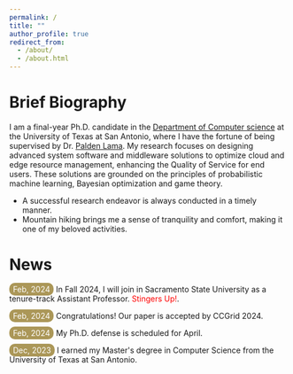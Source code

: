 ```yaml
---
permalink: /
title: ""
author_profile: true
redirect_from: 
  - /about/
  - /about.html
---
```

Brief Biography
====
I am a final-year Ph.D. candidate in the [Department of Computer science](https://cs.utsa.edu/) at the University of Texas at San Antonio, where I have the fortune of being supervised by Dr. [Palden Lama](http://www.cs.utsa.edu/~plama/). My research focuses on designing advanced system software and middleware solutions to optimize cloud and edge resource management, enhancing the Quality of Service for end users. These solutions are grounded on the principles of probabilistic machine learning, Bayesian optimization and game theory.

* A successful research endeavor is always conducted in a timely manner.
* Mountain hiking brings me a sense of tranquility and comfort, making it one of my beloved activities.


News
====

<span style="padding: 2pt 5pt; border-radius: 10px; color: white; background-color: #AB9758;">Feb, 2024</span> In Fall 2024, I will join in Sacramento State University as a tenure-track Assistant Professor. <span style="color: red;">Stingers Up!</span>. 

<span style="padding: 2pt 5pt; border-radius: 10px; color: white; background-color: #AB9758;">Feb, 2024</span> Congratulations! Our paper is accepted by CCGrid 2024.

<span style="padding: 2pt 5pt; border-radius: 10px; color: white; background-color: #AB9758;">Feb, 2024</span> My Ph.D. defense is scheduled for April. 

<span style="padding: 2pt 5pt; border-radius: 10px; color: white; background-color: #AB9758;">Dec, 2023</span> I earned my Master's degree in Computer Science from the University of Texas at San Antonio.


